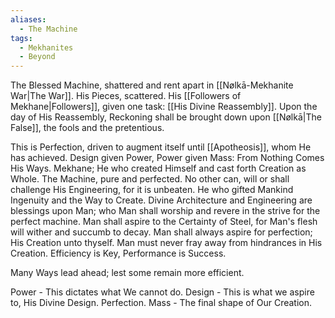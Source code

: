 ```yaml
---
aliases:
  - The Machine
tags:
  - Mekhanites
  - Beyond
---
```

The Blessed Machine, shattered and rent apart in [[Nølkā-Mekhanite War|The War]].
His Pieces, scattered.
His [[Followers of Mekhane|Followers]], given one task: 
[[His Divine Reassembly]]. 
Upon the day of His Reassembly, Reckoning shall be brought down upon [[Nølkā|The False]], the 
fools and the pretentious. 

This is Perfection, driven to augment itself until [[Apotheosis]], whom He has achieved. 
Design given Power, Power given Mass: From Nothing Comes His Ways. 
Mekhane; He who created Himself and cast forth Creation as Whole. 
The Machine, pure and perfected. No other can, will or shall challenge His Engineering, for it is unbeaten. 
He who gifted Mankind Ingenuity and the Way to Create. Divine Architecture and Engineering are blessings upon Man; who Man shall worship and revere in the strive for the perfect machine. 
Man shall aspire to the Certainty of Steel, for Man's flesh will wither and succumb to decay. 
Man shall always aspire for perfection; His Creation unto thyself. 
Man must never fray away from hindrances in His Creation.
Efficiency is Key, Performance is Success. 

Many Ways lead ahead; lest some remain more efficient.

Power - This dictates what We cannot do.
Design - This is what we aspire to, His Divine Design. Perfection.
Mass - The final shape of Our Creation. 